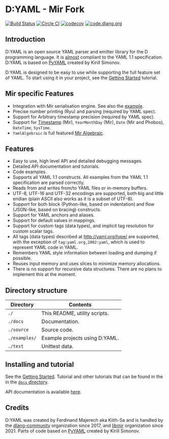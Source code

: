 # D:YAML - Mir Fork

[![Build Status](https://github.com/libmir/mir-yaml/actions/workflows/d.yml/badge.svg)](https://github.com/libmir/mir-yaml/actions)
[![Circle CI](https://circleci.com/gh/libmir/mir-yaml.svg?style=svg)](https://circleci.com/gh/libmir/mir-yaml)
[![codecov](https://codecov.io/gh/libmir/mir-yaml/branch/master/graph/badge.svg)](https://codecov.io/gh/libmir/mir-yaml)
[![code.dlang.org](https://img.shields.io/dub/v/mir-yaml.svg)](http://code.dlang.org/packages/mir-yaml)

## Introduction

D:YAML is an open source YAML parser and emitter library for the D programming language.
It is [almost](docs/articles/spec_differences.md) compliant to the YAML 1.1 specification.
D:YAML is based on [PyYAML](http://www.pyyaml.org) created by Kirill Simonov.

D:YAML is designed to be easy to use while supporting the full feature set of YAML.
To start using it in your project, see the [Getting Started](docs/tutorials/getting_started.md) tutorial.

## Mir specific Features
  - Integration with Mir serialisation engine. See also the [example](examples/mir_serde).
  - Precise number printing (Ryu) and parsing (required by YAML spec).
  - Support for Arbitrary timestamp precision (required by YAML spec).
  - Support for [Timestamp](http://mir-algorithm.libmir.org/mir_timestamp.html) (Mir), `YearMonthDay` (Mir), `Date` (Mir and Phobos), `DateTime`, `SysTime`.
  - `YamlAlgebraic` is full featured [Mir Algebraic](http://mir-core.libmir.org/mir_algebraic.html).

## Features
  - Easy to use, high level API and detailed debugging messages.
  - Detailed API documentation and tutorials.
  - Code examples.
  - Supports all YAML 1.1 constructs. All examples from the YAML 1.1
    specification are parsed correctly.
  - Reads from and writes from/to YAML files or in-memory buffers.
  - UTF-8, UTF-16 and UTF-32 encodings are supported, both big and
    little endian (plain ASCII also works as it is a subset of UTF-8).
  - Support for both block (Python-like, based on indentation) and flow
    (JSON-like, based on bracing) constructs.
  - Support for YAML anchors and aliases.
  - Support for default values in mappings.
  - Support for custom tags (data types), and implicit tag resolution
    for custom scalar tags.
  - All tags (data types) described at <http://yaml.org/type/> are
    supported, with the exception of `tag:yaml.org,2002:yaml`, which is
    used to represent YAML code in YAML.
  - Remembers YAML style information between loading and dumping if
    possible.
  - Reuses input memory and uses slices to minimize memory allocations.
  - There is no support for recursive data structures. There are no
    plans to implement this at the moment.

## Directory structure

| Directory     | Contents                       |
|---------------|--------------------------------|
| `./`          | This README, utility scripts.  |
| `./docs`      | Documentation.                 |
| `./source`    | Source code.                   |
| `./examples/` | Example projects using D:YAML. |
| `./test`      | Unittest data.                 |

## Installing and tutorial

See the [Getting Started](docs/tutorials/getting_started.html).
Tutorial and other tutorials that can be found in the in the [`docs` directory](docs/).

API documentation is available [here](https://mir-yaml.dpldocs.info/dyaml.html).

## Credits

D:YAML was created by Ferdinand Majerech aka Kiith-Sa and is handled by the [dlang-community](https://github.com/dlang-community) organization since 2017, and [libmir](https://github.com/libmir) organization since 2021.
Parts of code based on [PyYAML](http://www.pyyaml.org) created by Kirill Simonov.
